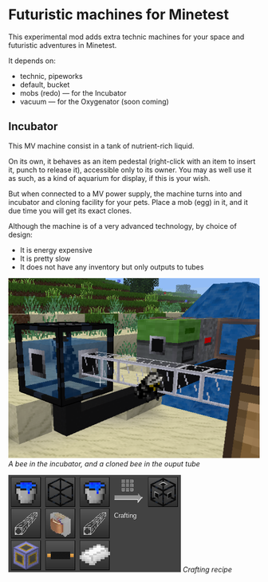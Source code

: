 # Futuristic machines for Minetest

This experimental mod adds extra technic machines for your space and futuristic adventures in Minetest.

It depends on:
- technic, pipeworks
- default, bucket
- mobs (redo) — for the Incubator
- vacuum — for the Oxygenator (soon coming)

## Incubator

This MV machine consist in a tank of nutrient-rich liquid.

On its own, it behaves as an item pedestal (right-click with an item to insert it, punch to release it), accessible only to its owner. You may as well use it as such, as a kind of aquarium for display, if this is your wish.

But when connected to a MV power supply, the machine turns into and incubator and cloning facility for your pets. Place a mob (egg) in it, and it due time you will get its exact clones.

Although the machine is of a very advanced technology, by choice of design:
- It is energy expensive
- It is pretty slow
- It does not have any inventory but only outputs to tubes

![](doc/incubator_setup.png)
_A bee in the incubator, and a cloned bee in the ouput tube_

![](doc/incubator_craft.png)
_Crafting recipe_


